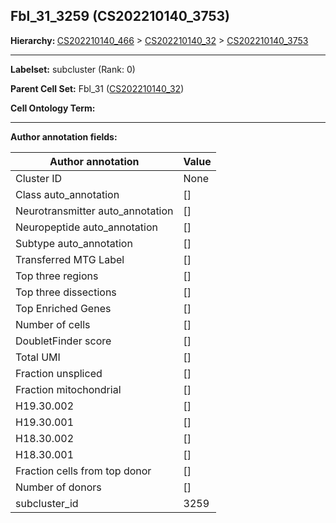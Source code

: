 ## Fbl_31_3259 (CS202210140_3753)
<b>Hierarchy: </b>
[CS202210140_466](https://purl.brain-bican.org/taxonomy/CS202210140#CS202210140_466) >
[CS202210140_32](https://purl.brain-bican.org/taxonomy/CS202210140#CS202210140_32) >
[CS202210140_3753](https://purl.brain-bican.org/taxonomy/CS202210140#CS202210140_3753)

---


**Labelset:** subcluster (Rank: 0)

**Parent Cell Set:** Fbl_31 ([CS202210140_32](https://purl.brain-bican.org/taxonomy/CS202210140#CS202210140_32))



**Cell Ontology Term:** 

[MARKER GENES.]: #


---

[TRANSFERRED ANNOTATIONS.]: #


[AUTHOR ANNOTATION FIELDS.]: #


**Author annotation fields:**

| Author annotation | Value |
|-------------------|-------|
|Cluster ID|None|
|Class auto_annotation|[]|
|Neurotransmitter auto_annotation|[]|
|Neuropeptide auto_annotation|[]|
|Subtype auto_annotation|[]|
|Transferred MTG Label|[]|
|Top three regions|[]|
|Top three dissections|[]|
|Top Enriched Genes|[]|
|Number of cells|[]|
|DoubletFinder score|[]|
|Total UMI|[]|
|Fraction unspliced|[]|
|Fraction mitochondrial|[]|
|H19.30.002|[]|
|H19.30.001|[]|
|H18.30.002|[]|
|H18.30.001|[]|
|Fraction cells from top donor|[]|
|Number of donors|[]|
|subcluster_id|3259|
